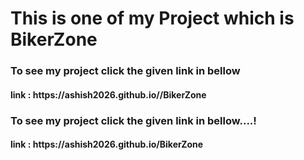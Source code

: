 <h1> This is one of my Project which is BikerZone</h1>

<h3>To see my project click the given link in bellow</h3>
<h4>link : https://ashish2026.github.io//BikerZone</h4>

<h3>To see my project click the given link in bellow....!</h3>
<h4>link : https://ashish2026.github.io/BikerZone</h4>

